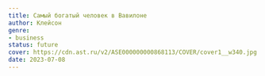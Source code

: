 ```yaml
---
title: Самый богатый человек в Вавилоне
author: Клейсон
genre:
- business
status: future
cover: https://cdn.ast.ru/v2/ASE000000000868113/COVER/cover1__w340.jpg
date: 2023-07-08
---
```


